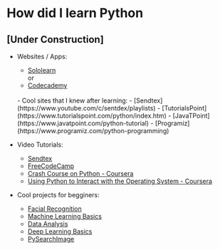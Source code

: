 # How did I learn Python
## [Under Construction]

- Websites / Apps:
    - [Sololearn](https://www.sololearn.com/Course/Python/)
    <br>or
    - [Codecademy](https://www.codecademy.com/learn/learn-python-3)
    <br>
    - Cool sites that I knew after learning:
        - [Sendtex](https://www.youtube.com/c/sentdex/playlists)
        - [TutorialsPoint](https://www.tutorialspoint.com/python/index.htm)
        - [JavaTPoint](https://www.javatpoint.com/python-tutorial)
        - [Programiz](https://www.programiz.com/python-programming)

- Video Tutorials:
    - [Sendtex](https://www.youtube.com/playlist?list=PLQVvvaa0QuDeAams7fkdcwOGBpGdHpXln)
    - [FreeCodeCamp](https://www.youtube.com/watch?v=rfscVS0vtbw)
    - [Crash Course on Python - Coursera](https://www.coursera.org/learn/python-crash-course?specialization=google-it-automation)
    - [Using Python to Interact with the Operating System - Coursera](https://www.coursera.org/learn/python-operating-system)


- Cool projects for begginers:
    - [Facial Recognition](https://www.youtube.com/playlist?list=PLQVvvaa0QuDcDqgpLLJJM15NpIGNfrKY5)
    - [Machine Learning Basics](https://www.youtube.com/playlist?list=PLQVvvaa0QuDfKTOs3Keq_kaG2P55YRn5v)
    - [Data Analysis](https://www.youtube.com/playlist?list=PLQVvvaa0QuDfSfqQuee6K8opKtZsh7sA9)
    - [Deep Learning Basics](https://www.youtube.com/playlist?list=PLQVvvaa0QuDfhTox0AjmQ6tvTgMBZBEXN)
    - [PySearchImage](https://www.pyimagesearch.com/category/tutorials/)
